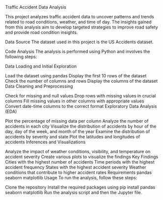 Traffic Accident Data Analysis

This project analyzes traffic accident data to uncover patterns and trends related to road conditions, weather, and time of day. The insights gained from this analysis aim to develop targeted strategies to improve road safety and provide road condition insights.

Data Source
The dataset used in this project is the US Accidents dataset.

Code Analysis
The analysis is performed using Python and involves the following steps:

Data Loading and Initial Exploration

Load the dataset using pandas
Display the first 10 rows of the dataset
Check the number of columns and rows
Display the columns of the dataset
Data Cleaning and Preprocessing

Check for missing and null values
Drop rows with missing values in crucial columns
Fill missing values in other columns with appropriate values
Convert date-time columns to the correct format
Exploratory Data Analysis (EDA)

Plot the percentage of missing data per column
Analyze the number of accidents in each city
Visualize the distribution of accidents by hour of the day, day of the week, and month of the year
Examine the distribution of accidents by severity and state
Plot the latitudes and longitudes of accidents
Inferences and Visualizations

Analyze the impact of weather conditions, visibility, and temperature on accident severity
Create various plots to visualize the findings
Key Findings
Cities with the highest number of accidents
Time periods with the highest accident frequency
States with the highest accident severity
Weather conditions that contribute to higher accident rates
Requirements
pandas
seaborn
matplotlib
Usage
To run the analysis, follow these steps:

Clone the repository
Install the required packages using pip install pandas seaborn matplotlib
Run the analysis script and then the Jupyter file.
